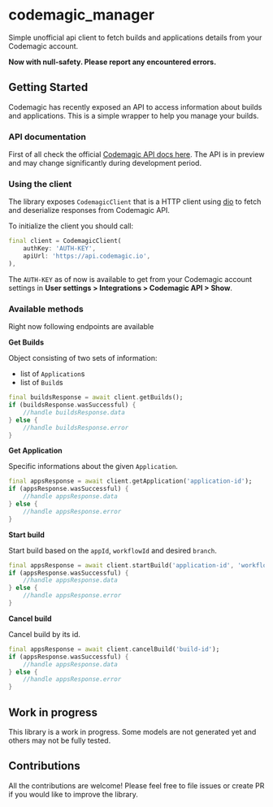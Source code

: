 # codemagic_manager

Simple unofficial api client to fetch builds and applications details from your Codemagic account.

**Now with null-safety. Please report any encountered errors.**

## Getting Started

Codemagic has recently exposed an API to access information about builds and applications. This is a simple wrapper to help you manage your builds.

### API documentation

First of all check the official [Codemagic API docs here](https://docs.codemagic.io/rest-api/overview/). The API is in preview and may change significantly during development period.

### Using the client

The library exposes `CodemagicClient` that is a HTTP client using [dio](https://pub.dev/packages/dio) to fetch and deserialize responses from Codemagic API.

To initialize the client you should call:

```dart
final client = CodemagicClient(
    authKey: 'AUTH-KEY',
    apiUrl: 'https://api.codemagic.io',
),
```

The `AUTH-KEY` as of now is available to get from your Codemagic account settings in **User settings > Integrations > Codemagic API > Show**.

### Available methods

Right now following endpoints are available

**Get Builds**

Object consisting of two sets of information:

- list of `Application`s
- list of `Build`s

```dart
final buildsResponse = await client.getBuilds();
if (buildsResponse.wasSuccessful) {
    //handle buildsResponse.data
} else {
    //handle buildsResponse.error
}
```

**Get Application**

Specific informations about the given `Application`.

```dart
final appsResponse = await client.getApplication('application-id');
if (appsResponse.wasSuccessful) {
    //handle appsResponse.data
} else {
    //handle appsResponse.error
}
```

**Start build**

Start build based on the `appId`, `workflowId` and desired `branch`.

```dart
final appsResponse = await client.startBuild('application-id', 'workflow-id', 'master');
if (appsResponse.wasSuccessful) {
    //handle appsResponse.data
} else {
    //handle appsResponse.error
}
```

**Cancel build**

Cancel build by its id.

```dart
final appsResponse = await client.cancelBuild('build-id');
if (appsResponse.wasSuccessful) {
    //handle appsResponse.data
} else {
    //handle appsResponse.error
}
```

## Work in progress

This library is a work in progress. Some models are not generated yet and others may not be fully tested. 

## Contributions

All the contributions are welcome! Please feel free to file issues or create PR if you would like to improve the library. 